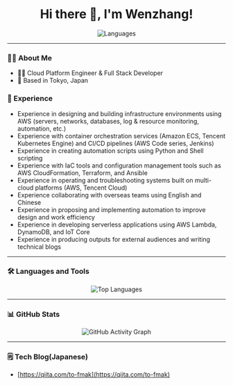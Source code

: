 <h1 align="center">Hi there 👋, I'm Wenzhang!</h1>

<p align="center">
  <img src="https://img.shields.io/badge/Language-Chinese%20|%20Japanese%20|%20English-blue?style=flat-square&logo=github" alt="Languages"/>
</p>

---

### 👨‍💻 About Me
- 👨‍💻 Cloud Platform Engineer & Full Stack Developer
- 🌆 Based in Tokyo, Japan

### 📝 Experience
- Experience in designing and building infrastructure environments using AWS (servers, networks, databases, log & resource monitoring, automation, etc.)
- Experience with container orchestration services (Amazon ECS, Tencent Kubernetes Engine) and CI/CD pipelines (AWS Code series, Jenkins)
- Experience in creating automation scripts using Python and Shell scripting
- Experience with IaC tools and configuration management tools such as AWS CloudFormation, Terraform, and Ansible
- Experience in operating and troubleshooting systems built on multi-cloud platforms (AWS, Tencent Cloud)
- Experience collaborating with overseas teams using English and Chinese
- Experience in proposing and implementing automation to improve design and work efficiency
- Experience in developing serverless applications using AWS Lambda, DynamoDB, and IoT Core
- Experience in producing outputs for external audiences and writing technical blogs


---

### 🛠️ Languages and Tools
<p align="center">
  <!-- Automatically generated top languages -->
  <img src="https://github-readme-stats.vercel.app/api/top-langs/?username=to-fmak&layout=compact&theme=radical" alt="Top Languages" />
</p>

---

### 📊 GitHub Stats
<p align="center">
  <!-- Automatically generated activity graph -->
  <img src="https://github-readme-activity-graph.vercel.app/graph?username=to-fmak&theme=react-dark" alt="GitHub Activity Graph" />
</p>

---

### 🗒️ Tech Blog(Japanese)
- [https://qiita.com/to-fmak](https://qiita.com/to-fmak)
